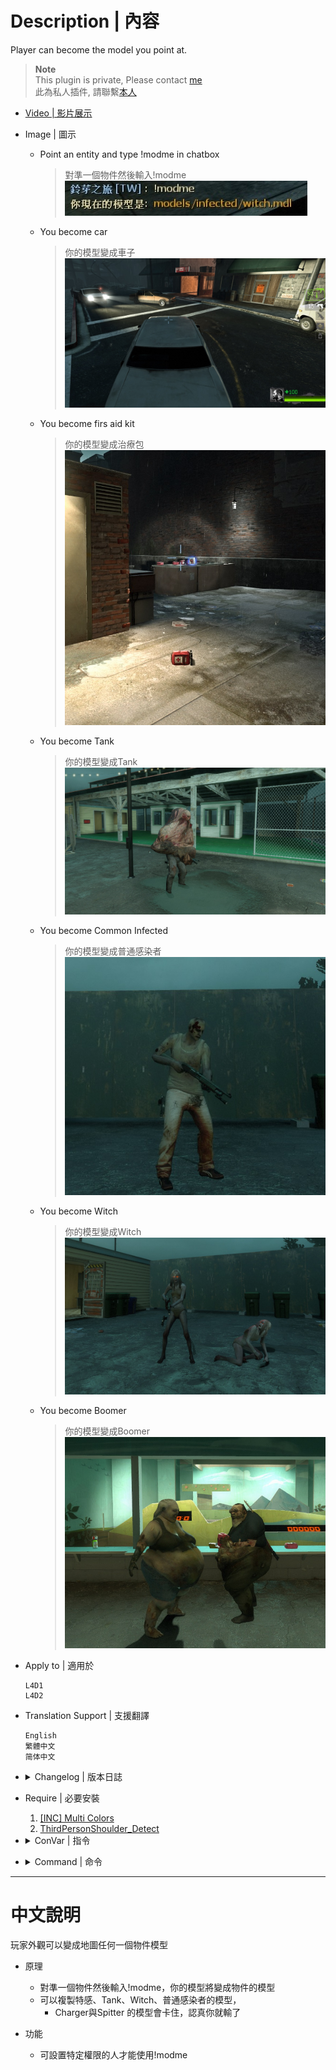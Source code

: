 # Description | 內容
Player can become the model you point at.

> __Note__ <br/>
This plugin is private, Please contact [me](https://github.com/fbef0102/Game-Private_Plugin#私人插件列表-private-plugins-list)<br/>
此為私人插件, 請聯繫[本人](https://github.com/fbef0102/Game-Private_Plugin#私人插件列表-private-plugins-list)

* [Video | 影片展示](https://youtu.be/dKdnKxFNUXk)

* Image | 圖示
	* Point an entity and type !modme in chatbox
		> 對準一個物件然後輸入!modme
		<br/>![l4d_modme_0](image/l4d_modme_0.jpg)
	* You become car
		> 你的模型變成車子
		<br/>![l4d_modme_1](image/l4d_modme_1.jpg)
	* You become firs aid kit
		> 你的模型變成治療包
		<br/>![l4d_modme_2](image/l4d_modme_2.jpg)
	* You become Tank
		> 你的模型變成Tank
		<br/>![l4d_modme_3](image/l4d_modme_3.jpg)
	* You become Common Infected
		> 你的模型變成普通感染者
		<br/>![l4d_modme_4](image/l4d_modme_4.jpg)
	* You become Witch
		> 你的模型變成Witch
		<br/>![l4d_modme_5](image/l4d_modme_5.jpg)
	* You become Boomer
		> 你的模型變成Boomer
		<br/>![l4d_modme_6](image/l4d_modme_6.jpg)

* Apply to | 適用於
	```
	L4D1
	L4D2
	```

* Translation Support | 支援翻譯
	```
	English
	繁體中文
	简体中文
	```

* <details><summary>Changelog | 版本日誌</summary>

	* v1.0 (2023-4-8)
	    * Initial Release
</details>

* Require | 必要安裝
    1. [[INC] Multi Colors](https://github.com/fbef0102/L4D1_2-Plugins/releases/tag/Multi-Colors)
	2. [ThirdPersonShoulder_Detect](https://forums.alliedmods.net/showthread.php?t=298649)

* <details><summary>ConVar | 指令</summary>

	* cfg/sourcemod/l4d_modme.cfg
		```php
		// Players with these flags have access to use command. (Empty = Everyone, -1: Nobody)
		l4d_modme_access_flag ""

		// 0=Plugin off, 1=Plugin on.
		l4d_modme_enable "1"
		```
</details>

* <details><summary>Command | 命令</summary>

	* **Point an entity or infected and replace your model with their model**
		```php
		sm_modme
		```
</details>

- - - -
# 中文說明
玩家外觀可以變成地圖任何一個物件模型

* 原理
	* 對準一個物件然後輸入!modme，你的模型將變成物件的模型
	* 可以複製特感、Tank、Witch、普通感染者的模型，
		* Charger與Spitter 的模型會卡住，認真你就輸了

* 功能
	* 可設置特定權限的人才能使用!modme